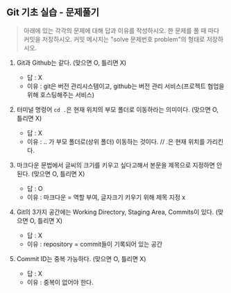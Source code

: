 ## Git 기초 실습 - 문제풀기

> 아래에 있는 각각의 문제에 대해 답과 이유를 작성하시오.
> 한 문제를 풀 때 마다 커밋을 저장하시오. 커밋 메시지는 "solve 문제번호 problem"의 형태로 저장하시오.



1. Git과 Github는 같다. (맞으면 O, 틀리면 X)

   - 답 : X
   - 이유 : git은  버전 관리시스템이고, github는 버전 관리 서비스(프로젝트 협업을 위해 호스팅해주는 서비스)

   

2. 터미널 명령어 `cd .`은 현재 위치의 부모 폴더로 이동하라는 의미이다. (맞으면 O, 틀리면 X)

   - 답 : X
   - 이유 : .. 가 부모 폴더로(상위 폴더) 이동하는 것이다. // .은 현재 위치를 가리킨다. 



3. 마크다운 문법에서 글씨의 크기를 키우고 싶다고해서 본문을 제목으로 지정하면 안된다. (맞으면 O, 틀리면 X)
   - 답 : O
   - 이유 : 마크다운 = 역할 부여, 글자크기 키우기 위해 제목 지정 x



4. Git의 3가지 공간에는 Working Directory, Staging Area, Commits이 있다. (맞으면 O, 틀리면 X)
   - 답 : X
   - 이유 : repository = commit들이 기록되어 있는 공간



5. Commit ID는 중복 가능하다. (맞으면 O, 틀리면 X)
   - 답 : X 
   - 이유 : 중복이 없어야 한다. 